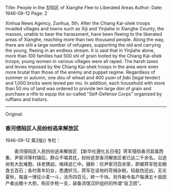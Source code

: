 Title: People in the 침陷区 of Xianghe Flee to Liberated Areas
Author:
Date: 1946-09-12
Page: 2

Xinhua News Agency, Zunhua, 5th. After the Chiang Kai-shek troops invaded villages and towns such as Xiji and Yinjiahe in Xianghe County, the masses, unable to bear the harassment, have been fleeing to the liberated areas of Xianghe, reaching more than two thousand people. Along the way, there are still a large number of refugees, supporting the old and carrying the young, fleeing in an endless stream. It is said that in Yinjiahe alone, more than 100 families had 500 *shi* of grain looted by the Chiang Kai-shek troops; young women in various villages were all raped. The harsh taxes and levies imposed by the Chiang Kai-shek troops in the area were even more brutal than those of the enemy and puppet regime. Regardless of summer or autumn, one *dou* of wheat and 400 *yuan* of *fabi* (legal tender) and 1,000 bricks were levied per *mu*. In addition, each household with more than 50 *mu* of land was ordered to provide ten large *dan* of grain and purchase a rifle to equip the so-called "Self-Defense Corps" organized by ruffians and traitors.



<hr /> 

Original: 


### 香河侵陷区人民纷纷逃来解放区

1946-09-12
第2版()
专栏：

　　香河侵陷区人民纷纷逃来解放区
    【新华社遵化五日电】蒋军侵陷香河县属西集、尹家河等村镇后，群众不堪其扰，纷纷逃至香河解放区者已达二千余名。沿途尚有大批难胞，扶老携幼，络绎逃亡中。据称：仅尹家河百余家，即被蒋军抢去粮食五百石；各村青年妇女，悉遭奸污。蒋军在该地的苛捐杂税，较敌伪还凶，无论夏秋，每亩一律征小麦一斗，法币四百元，砖一千块。另外勒令各户每满五十亩田产者出粮十大担，购买步枪一支，装备流氓汉奸组织的所谓“自卫团”。

